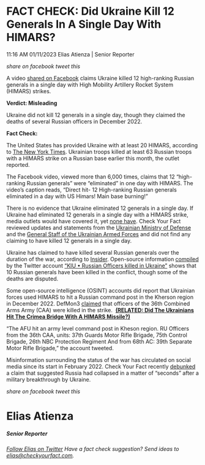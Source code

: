 FACT CHECK: Did Ukraine Kill 12 Generals In A Single Day With HIMARS?
=====================================================================

11:16 AM 01/11/2023 Elias Atienza | Senior Reporter

_share on facebook_ _tweet this_

 

A video [shared on Facebook](https://www.facebook.com/UkrainevsRussiaGpunkt/videos/vb.100071128404439/875163070499426/?type=2&theater) claims Ukraine killed 12 high-ranking Russian generals in a single day with High Mobility Artillery Rocket System (HIMARS) strikes.  

**Verdict: Misleading**

 

Ukraine did not kill 12 generals in a single day, though they claimed the deaths of several Russian officers in December 2022.

**Fact Check:**

The United States has provided Ukraine with at least 20 HIMARS, according to [The New York Times](https://www.nytimes.com/2023/01/03/world/europe/himars-rockets-us-ukraine-war.html). Ukrainian troops killed at least 63 Russian troops with a HIMARS strike on a Russian base earlier this month, the outlet reported.

 

The Facebook video, viewed more than 6,000 times, claims that 12 “high-ranking Russian generals” were “eliminated” in one day with HIMARS. The video’s caption reads, “Direct hit- 12 High-ranking Russian generals eliminated in a day with US Himars! Main base burning!”

There is no evidence that Ukraine eliminated 12 generals in a single day. If Ukraine had eliminated 12 generals in a single day with a HIMARS strike, media outlets would have covered it, yet [none have](https://www.google.com/search?q=12+russian+generals+killed&source=lnms&tbm=nws&sa=X&ved=2ahUKEwjXqKvLoL38AhVmElkFHeCSBKIQ_AUoAXoECAIQAw&biw=1440&bih=821&dpr=2). Check Your Fact reviewed updates and statements from the [Ukrainian Ministry of Defense](https://www.mil.gov.ua/en/news/) and the [General Staff of the Ukrainian Armed Forces](https://www.facebook.com/GeneralStaff.ua) and did not find any claiming to have killed 12 generals in a single day.

Ukraine has claimed to have killed several Russian generals over the duration of the war, according to [Insider](https://www.businessinsider.com/ukraine-russian-officer-elite-decimated-9-who-were-killed-in-combat-2022-3). Open-source information [compiled](https://docs.google.com/spreadsheets/d/1_bpIqkzD88hlSpA-PDZenSQGNnVnxz3lwYHKViSyuUc/edit) by the Twitter account [“KIU • Russian Officers killed in Ukraine”](https://twitter.com/KilledInUkraine) shows that 10 Russian generals have been killed in the conflict, though some of the deaths are disputed.

 

Some open-source intelligence (OSINT) accounts did report that Ukrainian forces used HIMARS to hit a Russian command post in the Kherson region in December 2022. DefMon3 [claimed](https://twitter.com/DefMon3/status/1608928875807125504) that officers of the 36th Combined Arms Army (CAA) were killed in the strike.  **[(RELATED: Did The Ukrainians Hit The Crimea Bridge With A HIMARS Missile?)](https://checkyourfact.com/2022/10/21/fact-check-ukrainians-bridge-missile/)**

“The AFU hit an army level command post in Kheson region. RU Officers from the 36th CAA, units: 37th Guards Motor Rifle Brigade, 75th Control Brigade, 26th NBC Protection Regiment And from 68th AC: 39th Separate Motor Rifle Brigade,” the account tweeted.

Misinformation surrounding the status of the war has circulated on social media since its start in February 2022. Check Your Fact recently [debunked](https://checkyourfact.com/2023/01/10/fact-check-russia-collapse-seconds/) a claim that suggested Russia had collapsed in a matter of “seconds” after a military breakthrough by Ukraine.

_share on facebook_ _tweet this_

Elias Atienza
=============

##### Senior Reporter

_[Follow Elias on Twitter](https://twitter.com/AtienzaElias)_ _Have a fact check suggestion? Send ideas to [elias@checkyourfact.com](elias@checkyourfact.com)._